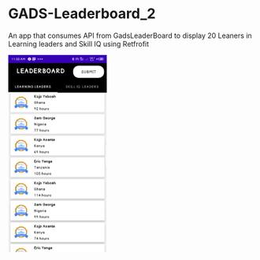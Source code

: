 # GADS-Leaderboard_2
An app that consumes API from GadsLeaderBoard to display 20 Leaners in Learning leaders and Skill IQ using Retfrofit

 
 <img src="https://github.com/skyswyp/GADS-Leaderboard_2/blob/master/leaderboardFinalPicture.png" width="200" height="400">
 
